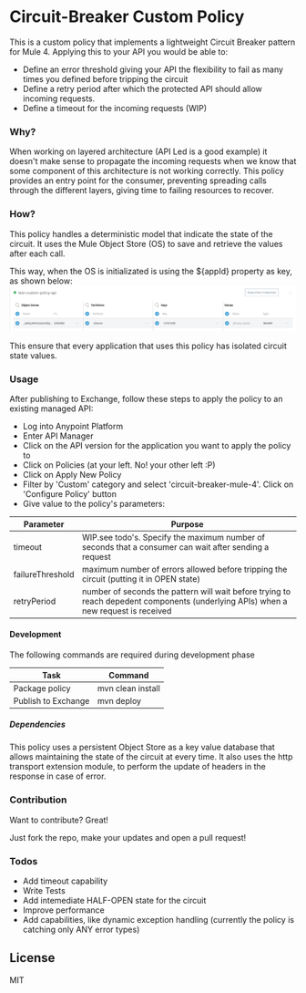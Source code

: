 # Circuit-Breaker Custom Policy

This is a custom policy that implements a lightweight Circuit Breaker pattern for Mule 4. Applying this to your API you would be able to:

  - Define an error threshold giving your API the flexibility to fail as many times you defined before tripping the circuit
  - Define a retry period after which the protected API should allow incoming requests.
  - Define a timeout for the incoming requests (WIP)

### Why?
When working on layered architecture (API Led is a good example) it doesn't make sense to propagate the incoming requests when we know that some component of this architecture is not working correctly. This policy provides an entry point for the consumer, preventing spreading calls through the different layers, giving time to failing resources to recover.

### How?
This policy handles a deterministic model that indicate the state of the circuit. It uses the Mule Object Store (OS) to save and retrieve the values after each call.

This way, when the OS is initializated is using the ${appId} property as key, as shown below:
![](./docs/images/cbstore.png)

This ensure that every application that uses this policy has isolated circuit state values.

### Usage
After publishing to Exchange, follow these steps to apply the policy to an existing managed API:

* Log into Anypoint Platform
* Enter API Manager
* Click on the API version for the application you want to apply the policy to
* Click on Policies (at your left. No! your other left :P)
* Click on Apply New Policy
* Filter by 'Custom' category and select 'circuit-breaker-mule-4'. Click on 'Configure Policy' button
* Give value to the policy's parameters:

| Parameter | Purpose |
| ------ | ------ |
| timeout| WIP.see todo's. Specify the maximum number of seconds that a consumer can wait after sending a request|
| failureThreshold | maximum number of errors allowed before tripping the circuit (putting it in OPEN state) |
| retryPeriod | number of seconds the pattern will wait before trying to reach depedent components (underlying APIs) when a new request is received |

#### Development

The following commands are required during development phase

| Task | Command |
| ------ | ------ |
| Package policy| mvn clean install |
| Publish to Exchange | mvn deploy |

##### Dependencies
This policy uses a persistent Object Store as a key value database that allows maintaining the state of the circuit at every time. It also uses the http transport extension module, to perform the update of headers in the response in case of error.


### Contribution

Want to contribute? Great!

Just fork the repo, make your updates and open a pull request!

### Todos
 - Add timeout capability
 - Write Tests
 - Add intemediate HALF-OPEN state for the circuit
 - Improve performance
 - Add capabilities, like dynamic exception handling (currently the policy is catching only ANY error types)

License
----
MIT